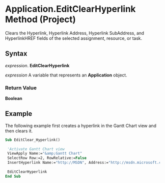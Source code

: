 
# Application.EditClearHyperlink Method (Project)

Clears the Hyperlink, Hyperlink Address, Hyperlink SubAddress, and HyperlinkHREF fields of the selected assignment, resource, or task.


## Syntax

 _expression_. **EditClearHyperlink**

 _expression_ A variable that represents an **Application** object.


### Return Value

 **Boolean**


## Example

The following example first creates a hyperlink in the Gantt Chart view and then clears it.


```vb
Sub EditClear_Hyperlink() 
 
 'Activate Gantt Chart view 
 ViewApply Name:="&amp;Gantt Chart" 
 SelectRow Row:=2, RowRelative:=False 
 InsertHyperlink Name:="http://MSDN", Address:="http://msdn.microsoft.com/", SubAddress:="", ScreenTip:="" 
 
 EditClearHyperlink 
End Sub
```

